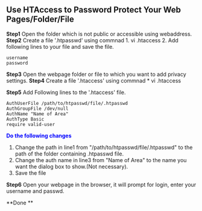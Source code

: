 ## Use HTAccess to Password Protect Your Web Pages/Folder/File

**Step1**  Open the folder which is not public or accessible using webaddress.
**Step2**  Create a file '.htpasswd' using commnad 
           1.  vi .htaccess
           2.  Add following lines to your file and save the file.

```
username
password
```

**Step3** Open the webpage folder or file to which you want to add privacy settings.
**Step4** Create a file '.htaccess' using commnad 
           * vi .htaccess
           
**Step5** Add Following lines to the '.htaccess' file.
```
AuthUserFile /path/to/htpasswd/file/.htpasswd
AuthGroupFile /dev/null
AuthName "Name of Area"
AuthType Basic
require valid-user
```
**<span style="color:blue">Do the following changes</span>**
1. Change the path in line1  from "/path/to/htpasswd/file/.htpasswd" to the path of the folder containing .htpasswd file.
2. Change the auth name in line3 from "Name of Area" to the name you want the dialog box to show.(Not necessary).
3. Save the file
      
**Step6** Open your webpage in the browser, it will prompt for login, enter your username and passwd. 

**Done **
          


   


